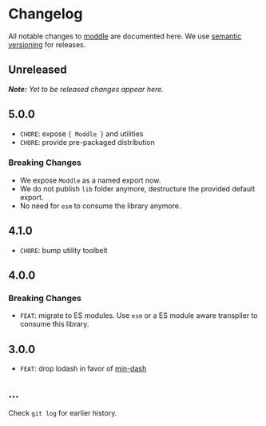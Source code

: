 # Changelog

All notable changes to [moddle](https://github.com/bpmn-io/moddle) are documented here. We use [semantic versioning](http://semver.org/) for releases.

## Unreleased

___Note:__ Yet to be released changes appear here._

## 5.0.0

* `CHORE`: expose `{ Moddle }` and utilities
* `CHORE`: provide pre-packaged distribution

### Breaking Changes

* We expose `Moddle` as a named export now.
* We do not publish `lib` folder anymore, destructure the provided default export.
* No need for `esm` to consume the library anymore.

## 4.1.0

* `CHORE`: bump utility toolbelt

## 4.0.0

### Breaking Changes

* `FEAT`: migrate to ES modules. Use `esm` or a ES module aware transpiler to consume this library.

## 3.0.0

* `FEAT`: drop lodash in favor of [min-dash](https://github.com/bpmn-io/min-dash)

## ...

Check `git log` for earlier history.